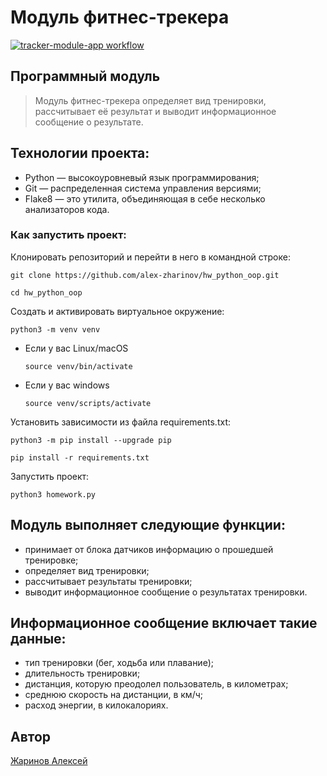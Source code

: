 # Модуль фитнес-трекера

[![tracker-module-app workflow](https://github.com/alex-zharinov/hw_python_oop/actions/workflows/main.yml/badge.svg)](https://github.com/alex-zharinov/hw_python_oop/actions/workflows/main.yml)

## Программный модуль
> Модуль фитнес-трекера определяет вид тренировки, рассчитывает её результат и выводит информационное сообщение о результате.

## Технологии проекта:
- Python — высокоуровневый язык программирования;
- Git — распределенная система управления версиями;
- Flake8 — это утилита, объединяющая в себе несколько анализаторов кода.

### Как запустить проект:
Клонировать репозиторий и перейти в него в командной строке:
```
git clone https://github.com/alex-zharinov/hw_python_oop.git
```
```
cd hw_python_oop
```
Cоздать и активировать виртуальное окружение:
```
python3 -m venv venv
```
* Если у вас Linux/macOS
    ```
    source venv/bin/activate
    ```
* Если у вас windows
    ```
    source venv/scripts/activate
    ```
Установить зависимости из файла requirements.txt:
```
python3 -m pip install --upgrade pip
```
```
pip install -r requirements.txt
```
Запустить проект:
```
python3 homework.py 
```

## Модуль выполняет следующие функции:
- принимает от блока датчиков информацию о прошедшей тренировке;
- определяет вид тренировки;
- рассчитывает результаты тренировки;
- выводит информационное сообщение о результатах тренировки.

## Информационное сообщение включает такие данные:
- тип тренировки (бег, ходьба или плавание);
- длительность тренировки;
- дистанция, которую преодолел пользователь, в километрах;
- среднюю скорость на дистанции, в км/ч;
- расход энергии, в килокалориях.

## Автор
[Жаринов Алексей](https://github.com/alex-zharinov)
